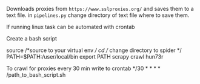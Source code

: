 Downloads proxies from `https://www.sslproxies.org/` and saves them to a text file.
in `pipelines.py` change directory of text file where to save them.

If running linux task can be automated with crontab

Create a bash script

source /*source to your virtual env */
cd /* change directory to spider */
PATH=$PATH:/user/local/bin
export PATH
scrapy crawl hun73r

To crawl for proxies every 30 min write to crontab
 */30 * * * * /path_to_bash_script.sh


